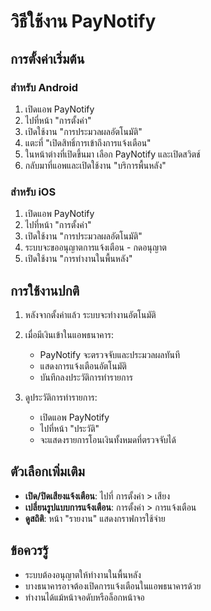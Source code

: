 # วิธีใช้งาน PayNotify

## การตั้งค่าเริ่มต้น

### สำหรับ Android

1. เปิดแอพ PayNotify
2. ไปที่หน้า "การตั้งค่า"
3. เปิดใช้งาน "การประมวลผลอัตโนมัติ"
4. แตะที่ "เปิดสิทธิ์การเข้าถึงการแจ้งเตือน"
5. ในหน้าต่างที่เปิดขึ้นมา เลือก PayNotify และเปิดสวิตช์
6. กลับมาที่แอพและเปิดใช้งาน "บริการพื้นหลัง"

### สำหรับ iOS

1. เปิดแอพ PayNotify
2. ไปที่หน้า "การตั้งค่า"
3. เปิดใช้งาน "การประมวลผลอัตโนมัติ"
4. ระบบจะขออนุญาตการแจ้งเตือน - กดอนุญาต
5. เปิดใช้งาน "การทำงานในพื้นหลัง"

## การใช้งานปกติ

1. หลังจากตั้งค่าแล้ว ระบบจะทำงานอัตโนมัติ
2. เมื่อมีเงินเข้าในแอพธนาคาร:
   - PayNotify จะตรวจจับและประมวลผลทันที
   - แสดงการแจ้งเตือนอัตโนมัติ
   - บันทึกลงประวัติการทำรายการ

3. ดูประวัติการทำรายการ:
   - เปิดแอพ PayNotify
   - ไปที่หน้า "ประวัติ"
   - จะแสดงรายการโอนเงินทั้งหมดที่ตรวจจับได้

## ตัวเลือกเพิ่มเติม

- **เปิด/ปิดเสียงแจ้งเตือน**: ไปที่ การตั้งค่า > เสียง
- **เปลี่ยนรูปแบบการแจ้งเตือน**: การตั้งค่า > การแจ้งเตือน
- **ดูสถิติ**: หน้า "รายงาน" แสดงกราฟการใช้จ่าย

## ข้อควรรู้

- ระบบต้องอนุญาตให้ทำงานในพื้นหลัง
- บางธนาคารอาจต้องเปิดการแจ้งเตือนในแอพธนาคารด้วย
- ทำงานได้แม้หน้าจอดับหรือล็อกหน้าจอ

